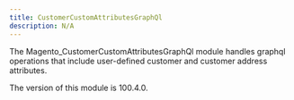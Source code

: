 ```yaml
---
title: CustomerCustomAttributesGraphQl
description: N/A
---
```


The Magento_CustomerCustomAttributesGraphQl module handles graphql operations that include user-defined customer and customer address attributes.

<InlineAlert slots="text" />
The version of this module is 100.4.0.
